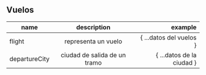 ## Vuelos

| name       | description           | example |
| ------------- |:-------------:| -----:|
| flight      | representa un vuelo | { ...datos del vuelos } |
| departureCity      | ciudad de salida de un tramo      |   { ...datos de la ciudad } |
